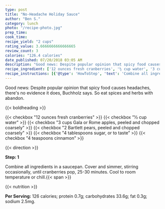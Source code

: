 ```yaml
---
type: post
title: "No-Headache Holiday Sauce"
author: "Ben S."
category: lunch
photo: "/recipe-photo.jpg"
prep_time: 
cook_time: 
recipe_yield: "2 cups"
rating_value: 3.6666666666666665
review_count: 3
calories: "126.4 calories"
date_published: 07/20/2018 03:05 AM
description: "Good news: Despite popular opinion that spicy food causes headaches, there's no evidence it does, Buchholz says. So eat spices and herbs with abandon."
recipe_ingredient: ['12 ounces fresh cranberries', '½ cup water', '3 cups Gala or Rome apples, peeled and chopped coarsely', '2 Bartlett pears, peeled and chopped coarsely', '4 tablespoons sugar, or to taste', '4 teaspoons cinnamon']
recipe_instructions: [{'@type': 'HowToStep', 'text': 'Combine all ingredients in a saucepan. Cover and simmer, stirring occasionally, until cranberries pop, 25-30 minutes. Cool to room temperature or chill.\n'}]
---
```


Good news: Despite popular opinion that spicy food causes headaches, there's no evidence it does, Buchholz says. So eat spices and herbs with abandon. 

{{< boldheading >}}

{{< checkbox "12 ounces fresh cranberries" >}}
{{< checkbox "½ cup water" >}}
{{< checkbox "3 cups Gala or Rome apples, peeled and chopped coarsely" >}}
{{< checkbox "2  Bartlett pears, peeled and chopped coarsely" >}}
{{< checkbox "4 tablespoons sugar, or to taste" >}}
{{< checkbox "4 teaspoons cinnamon" >}}


{{< direction >}}

**Step: 1**

Combine all ingredients in a saucepan. Cover and simmer, stirring occasionally, until cranberries pop, 25-30 minutes. Cool to room temperature or chill.{{< span >}}

{{< nutrition >}}

**Per Serving:** 126 calories; protein 0.7g; carbohydrates 33.6g; fat 0.3g; sodium 2.5mg.